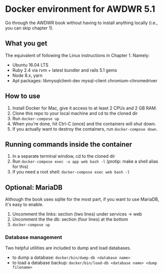 # Docker environment for AWDWR 5.1
Go through the AWDWR book without having to install anything locally (i.e., you can skip chapter 1).

## What you get
The equivalent of following the Linux instructions in Chapter 1. Namely:

* Ubuntu 16.04 LTS
* Ruby 2.4 via rvm + latest bundler and rails 5.1 gems
* Node 8.x, yarn
* Apt packages: libmysqlclient-dev mysql-client chromium-chromedriver

## How to use

1. Install Docker for Mac, give it access to at least 2 CPUs and 2 GB RAM.
2. Clone this repo to your local machine and cd to the cloned dir
3. Run `docker-compose up`
4. When you're done, hit Ctrl-C (once) and the containers will shut down.
5. If you actually want to destroy the containers, run `docker-compose down`.

## Running commands inside the container
1. In a separate terminal window, cd to the cloned dir
2. Run `docker-compose exec -u app web bash -l`  (protip: make a shell alias for this)
3. If you need a root shell: `docker-compose exec web bash -l`

## Optional: MariaDB
Although the book uses sqlite for the most part, if you want to use MariaDB, it's easy to enable.

1. Uncomment the links: section (two lines) under services -> web
2. Uncomment the the db: section (four lines) at the bottom
3. `docker-compose up`

### Database management
Two helpful utilities are included to dump and load databases.

* to dump a database: `docker/bin/dump-db <database name>`
* to load a database backup: `docker/bin/load-db <database name> <dump filename>`
